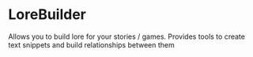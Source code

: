 # LoreBuilder
Allows you to build lore for your stories / games.  Provides tools to create text snippets and build relationships between them
